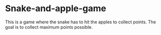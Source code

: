 # Snake-and-apple-game
This is a game where the snake has to hit the apples to collect points. The goal is to collect maximum points possible.
